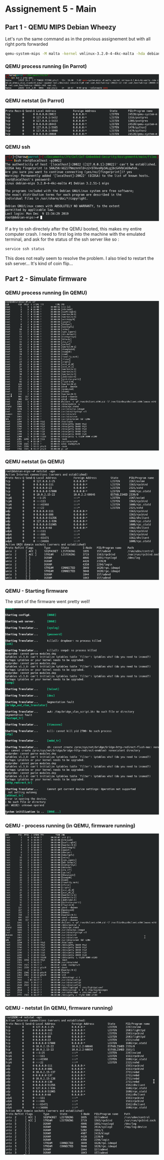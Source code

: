 # Assignement 5 - Main

## Part 1 - QEMU MIPS Debian Wheezy
Let's run the same command as in the previous assignement but with all right ports forwarded
```bash
qemu-system-mips -M malta -kernel vmlinux-3.2.0-4-4kc-malta -hda debian_wheezy_mips_standard.qcow2 -append "root=/dev/sda1 console=tty0" -net user,hostfwd=tcp::20022-:22 -net user,hostfwd=tcp::20080-:80 -net user,hostfwd=tcp::20443-:443 -net nic
```

### QEMU process running (in Parrot)
![](img/qemu-ps.png)

### QEMU netstat (in Parrot)
![](img/qemu-netstat.png)

### QEMU ssh
![](img/qemu-ssh.png)

If a try to ssh directely after the QEMU booted, this makes my entire computer crash. I need to first log into the machine with the emulated terminal, and ask for the status of the ssh server like so :
```bash
service ssh status
```
This does not really seem to resolve the problem. I also tried to restart the ssh server... It's kind of coin flip...

## Part 2 - Simulate firmware
### QEMU process running (in QEMU)
![](img/qemu-ssh-ps.png)

### QEMU netstat (in QEMU)
![](img/qemu-ssh-netstat.png)

### QEMU - Starting firmware
The start of the firmware went pretty well!

![](img/qemu-ssh-start-firm.png)

### QEMU - process running (in QEMU, firmware running)
![](img/qemu-ssh-firm-ps.png)

### QEMU - netstat (in QEMU, firmware running)
![](img/qemu-ssh-firm-netstat.png)